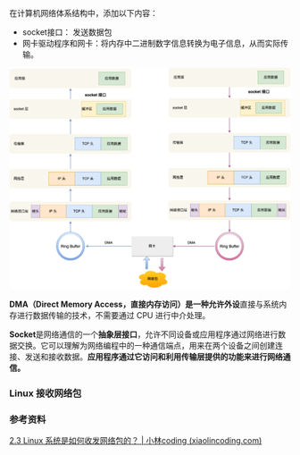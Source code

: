 在计算机网络体系结构中，添加以下内容：

- socket接口：  发送数据包
- 网卡驱动程序和网卡：将内存中二进制数字信息转换为电子信息，从而实际传输。 

![img](images/收发流程.png)

**DMA（Direct Memory Access，直接内存访问）是一种允许外设**直接与系统内存进行数据传输的技术，不需要通过 CPU 进行中介处理。

**Socket**是网络通信的一个**抽象层接口**，允许不同设备或应用程序通过网络进行数据交换。它可以理解为网络编程中的一种通信端点，用来在两个设备之间创建连接、发送和接收数据。**应用程序通过它访问和利用传输层提供的功能来进行网络通信。**



### Linux 接收网络包







### 参考资料

[2.3 Linux 系统是如何收发网络包的？ | 小林coding (xiaolincoding.com)](https://xiaolincoding.com/network/1_base/how_os_deal_network_package.html#总结)